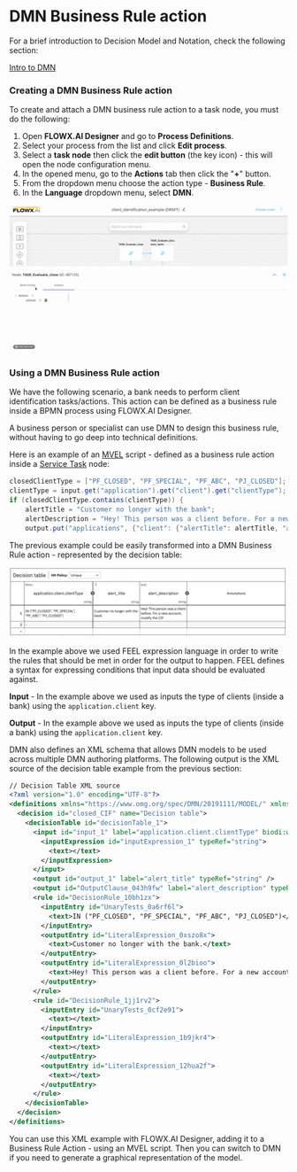 # DMN Business Rule action

For a brief introduction to Decision Model and Notation, check the following section:


[Intro to DMN](../../../../platform-overview/frameworks-and-standards/business-process-industry-standards/intro-to-dmn.md)

### **Creating a DMN Business Rule action**

To create and attach a DMN business rule action to a task node, you must do the following:

1. Open **FLOWX.AI Designer** and go to **Process Definitions**.
2. Select your process from the list and click **Edit process**.
3. Select a **task node** then click the **edit button** (the key icon) - this will open the node configuration menu.
4. In the opened menu, go to the **Actions** tab then click the "**+**" button.
5. From the dropdown menu choose the action type - **Business Rule**.
6. In the **Language** dropdown menu, select **DMN**.

![](./img/create_dmn_business_rule_action.gif)

### **Using a DMN Business Rule action**

We have the following scenario, a bank needs to perform client identification tasks/actions. This action can be defined as a business rule inside a BPMN process using FLOWX.AI Designer.

A business person or specialist can use DMN to design this business rule, without having to go deep into technical definitions.

Here is an example of an [MVEL](../../../../platform-overview/frameworks-and-standards/business-process-industry-standards/intro-to-mvel.md) script - defined as a business rule action inside a [Service Task](../task-node.md) node:

```java
closedClientType = ["PF_CLOSED", "PF_SPECIAL", "PF_ABC", "PJ_CLOSED"];
clientType = input.get("application").get("client").get("clientType");
if (closedClientType.contains(clientType)) {
    alertTitle = "Customer no longer with the bank";
    alertDescription = "Hey! This person was a client before. For a new account modify the CIF.";
    output.put("applications", {"client": {"alertTitle": alertTitle, "alertDescription": alertDescription}});

```

The previous example could be easily transformed into a DMN Business Rule action - represented by the decision table:

![DMN Decision Table](./img/dmn_decision_table.png)

In the example above we used FEEL expression language in order to write the rules that should be met in order for the output to happen. FEEL defines a syntax for expressing conditions that input data should be evaluated against.

**Input** - In the example above we used as inputs the type of clients (inside a bank) using the `application.client` key.

**Output** - In the example above we used as inputs the type of clients (inside a bank) using the `application.client` key.

DMN also defines an XML schema that allows DMN models to be used across multiple DMN authoring platforms. The following output is the XML source of the decision table example from the previous section:

```xml
// Decision Table XML source
<?xml version="1.0" encoding="UTF-8"?>
<definitions xmlns="https://www.omg.org/spec/DMN/20191111/MODEL/" xmlns:biodi="http://bpmn.io/schema/dmn/biodi/2.0" id="Definitions_06nober" name="DRD" namespace="http://camunda.org/schema/1.0/dmn" exporter="Camunda Modeler" exporterVersion="5.0.0">
  <decision id="closed_CIF" name="Decision table">
    <decisionTable id="decisionTable_1">
      <input id="input_1" label="application.client.clientType" biodi:width="277">
        <inputExpression id="inputExpression_1" typeRef="string">
          <text></text>
        </inputExpression>
      </input>
      <output id="output_1" label="alert_title" typeRef="string" />
      <output id="OutputClause_043h9fw" label="alert_description" typeRef="string" />
      <rule id="DecisionRule_10bh1zx">
        <inputEntry id="UnaryTests_0a6rf6l">
          <text>IN ("PF_CLOSED", "PF_SPECIAL", "PF_ABC", "PJ_CLOSED")</text>
        </inputEntry>
        <outputEntry id="LiteralExpression_0xszo8x">
          <text>Customer no longer with the bank.</text>
        </outputEntry>
        <outputEntry id="LiteralExpression_0l2bioo">
          <text>Hey! This person was a client before. For a new account, modify the CIF</text>
        </outputEntry>
      </rule>
      <rule id="DecisionRule_1jj1rv2">
        <inputEntry id="UnaryTests_0cf2e91">
          <text></text>
        </inputEntry>
        <outputEntry id="LiteralExpression_1b9jkr4">
          <text></text>
        </outputEntry>
        <outputEntry id="LiteralExpression_12hua2f">
          <text></text>
        </outputEntry>
      </rule>
    </decisionTable>
  </decision>
</definitions>
```

You can use this XML example with FLOWX.AI Designer, adding it to a Business Rule Action - using an MVEL script. Then you can switch to DMN if you need to generate a graphical representation of the model.